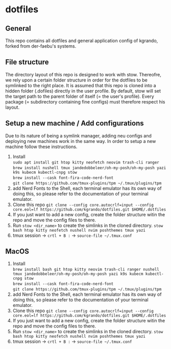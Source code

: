 # dotfiles

## General

This repo contains all dotfiles and general application config of kgrando, forked from der-faebu's systems.

## File structure

The directory layout of this repo is designed to work with stow.
Thereofre, we rely upon a certain folder structure in order for the dotfiles to be symlinked to the right place.
It is assumed that this repo is cloned into a hidden folder (.dofiles) directly in the user profile.
By default, stow will set the target path to the parent folder of itself (= the user's profile).
Every package (= subdirectory containing fine configs) must therefore respect his layout.

## Setup a new machine / Add configurations

Due to its nature of being a symlink manager, adding neu configs and deploying new machines work in the same way.
In order to setup a new machine follow these instructions.

1. Install  
    ``` sudo apt install git htop kitty neofetch neovim trash-cli ranger ```  
    ``` brew install nushell tmux jandedobbeleer/oh-my-posh/oh-my-posh yazi k9s kubecm kubectl-cnpg stow ```  
    ``` brew install --cask font-fira-code-nerd-font ```  
    ``` git clone https://github.com/tmux-plugins/tpm ~/.tmux/plugins/tpm ```
2. add Nerd Fonts to the Shell, each terminal emulator has its own way of doing this, so please refer to the documentation of your terminal emulator.
3. Clone this repo ``` git clone --config core.autocrlf=input --config core.eol=lf https://github.com/kgrando/dotfiles.git $HOME/.dotfiles ```
4. If you just want to add a new config, create the folder structure witin the repo and move the config files to there.
5. Run ```stow <dir_name>``` to create the simlinks in the cloned directory. ``` stow bash htop kitty neofetch nushell nvim poshthemes tmux yazi ```
6. tmux session -> ``` crtl + B : ``` -> ``` source-file ~/.tmux.conf ```

## MacOS

1. Install  
    ``` brew install bash git htop kitty neovim trash-cli ranger nushell tmux jandedobbeleer/oh-my-posh/oh-my-posh yazi k9s kubecm kubectl-cnpg stow ```  
    ``` brew install --cask font-fira-code-nerd-font ```  
    ``` git clone https://github.com/tmux-plugins/tpm ~/.tmux/plugins/tpm ```
2. add Nerd Fonts to the Shell, each terminal emulator has its own way of doing this, so please refer to the documentation of your terminal emulator.
3. Clone this repo ``` git clone --config core.autocrlf=input --config core.eol=lf https://github.com/kgrando/dotfiles.git $HOME/.dotfiles ```
4. If you just want to add a new config, create the folder structure witin the repo and move the config files to there.
5. Run ```stow <dir_name>``` to create the simlinks in the cloned directory. ``` stow bash htop kitty neofetch nushell nvim poshthemes tmux yazi ```
6. tmux session -> ``` crtl + B : ``` -> ``` source-file ~/.tmux.conf ```
